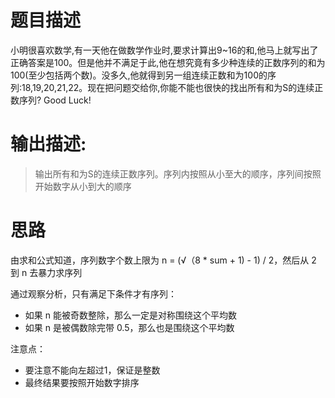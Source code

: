 # 题目描述
  小明很喜欢数学,有一天他在做数学作业时,要求计算出9~16的和,他马上就写出了正确答案是100。但是他并不满足于此,他在想究竟有多少种连续的正数序列的和为100(至少包括两个数)。没多久,他就得到另一组连续正数和为100的序列:18,19,20,21,22。现在把问题交给你,你能不能也很快的找出所有和为S的连续正数序列? Good Luck!
  
# 输出描述:
>  输出所有和为S的连续正数序列。序列内按照从小至大的顺序，序列间按照开始数字从小到大的顺序

# 思路
由求和公式知道，序列数字个数上限为 n = (√（8 * sum + 1) - 1) / 2，然后从 2 到 n 去暴力求序列

通过观察分析，只有满足下条件才有序列：
- 如果 n 能被奇数整除，那么一定是对称围绕这个平均数
- 如果 n 是被偶数除完带 0.5，那么也是围绕这个平均数

注意点：
- 要注意不能向左超过1，保证是整数
- 最终结果要按照开始数字排序
